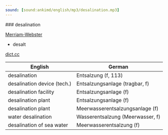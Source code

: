 ```yaml
---
sound: [sound:ankimd/english/mp3/desalination.mp3]
---
```


\### desalination

[Merriam-Webster](https://www.merriam-webster.com/dictionary/desalination)

- desalt

[dict.cc](https://www.dict.cc/desalination)

| English        | German       |
| -------------- | ------------ |
| desalination | Entsalzung (f, 113) |
| desalination device (tech.) | Entsalzungsanlage (tragbar, f) |
| desalination facility | Entsalzungsanlage (f) |
| desalination plant | Entsalzungsanlage (f) |
| desalination plant | Meerwasserentsalzungsanlage (f) |
| water desalination | Wasserentsalzung (Meerwasser, f) |
| desalination of sea water | Meerwasserentsalzung (f) |
